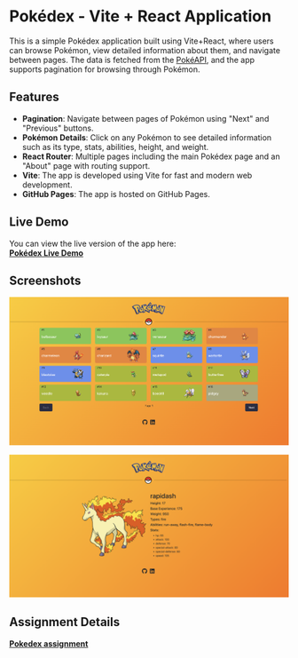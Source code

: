 # Pokédex - Vite + React Application

This is a simple Pokédex application built using Vite+React, where users can browse Pokémon, view detailed information about them, and navigate between pages. The data is fetched from the [PokéAPI](https://pokeapi.co/), and the app supports pagination for browsing through Pokémon.

## Features

- **Pagination**: Navigate between pages of Pokémon using "Next" and "Previous" buttons.
- **Pokémon Details**: Click on any Pokémon to see detailed information such as its type, stats, abilities, height, and weight.
- **React Router**: Multiple pages including the main Pokédex page and an "About" page with routing support.
- **Vite**: The app is developed using Vite for fast and modern web development.
- **GitHub Pages**: The app is hosted on GitHub Pages.

## Live Demo

You can view the live version of the app here:  
[**Pokédex Live Demo**](https://rrromanm.github.io/Pokedex) 

## Screenshots

![Pokédex Screenshot](./src/assets/screenshots/homepage.png)

![Pokédex Screenshot](./src/assets/screenshots/details.png)

## Assignment Details
[**Pokedex assignment**](https://github.com/KasperKnop/WEB2/blob/main/08%20Assignment%202/README.md)
